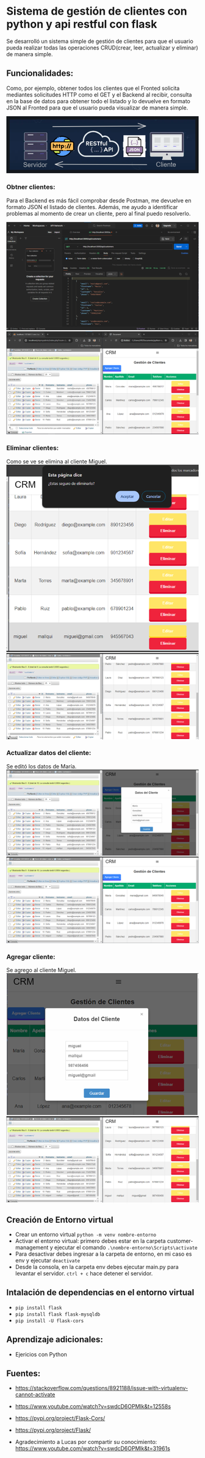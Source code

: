# Sistema de gestión de clientes con python y api restful con flask

Se desarrolló un sistema simple de gestión de clientes para que el usuario pueda realizar todas las operaciones CRUD(crear, leer, actualizar y eliminar) de manera simple.

## Funcionalidades:

Como, por ejemplo, obtener todos los clientes que el Fronted solicita mediantes solicitudes HTTP como el GET y el Backend al recibir, consulta en la base de datos para obtener todo el listado y lo devuelve en formato JSON al Fronted para que el usuario pueda visualizar de manera simple. 

![alt text](assets/img.png)

### Obtner clientes:
Para el Backend es más fácil comprobar desde Postman, me devuelve en formato JSON el listado de clientes. Además, me ayudo a identificar problemas al momento de crear un cliente, pero al final puedo resolverlo.

![alt text](assets/img4.png)
![alt text](assets/img1.png)

### Eliminar clientes:
Como se ve se elimina al cliente Miguel.
![alt text](assets/img2.png)
![alt text](assets/img3.png)

### Actualizar datos del cliente:
Se editó los datos de María.
![alt text](assets/img5.png)
![alt text](assets/img6.png)
### Agregar cliente:
Se agrego al cliente Miguel.
![alt text](assets/img7.png)
![alt text](assets/img8.png)

## Creación de Entorno virtual
- Crear un entorno virtual `python -m venv nombre-entorno`
- Activar el entorno virtual: primero debes estar en la carpeta customer-management y ejecutar el comando `.\nombre-entorno\Scripts\activate`
- Para desactivar debes ingresar a la carpeta de entorno, en mi caso es env y ejecutar `deactivate`
- Desde la consola, en la carpeta env debes ejecutar main.py para levantar el servidor. `ctrl + c` hace detener el servidor.

## Intalación de dependencias en el entorno virtual
- `pip install flask`
- `pip install flask flask-mysqldb`
- `pip install -U flask-cors`

## Aprendizaje adicionales:

- Ejericios con Python

## Fuentes:
- https://stackoverflow.com/questions/8921188/issue-with-virtualenv-cannot-activate
- https://www.youtube.com/watch?v=swdcD6OPMlk&t=12558s
- https://pypi.org/project/Flask-Cors/
- https://pypi.org/project/Flask/

- Agradecimiento a Lucas por compartir su conocimiento: https://www.youtube.com/watch?v=swdcD6OPMlk&t=31961s 
